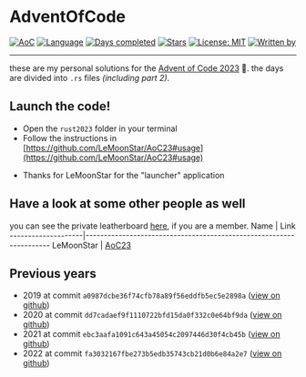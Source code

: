 # AdventOfCode

[![AoC](https://img.shields.io/badge/Advent%20of%20Code-2023-8803ec?style=for-the-badge)](https://adventofcode.com/)
[![Language](https://img.shields.io/badge/Powered%20by-Rust-ff69b4?style=for-the-badge)](https://en.wikipedia.org/wiki/Rust_language)
[![Days completed](https://img.shields.io/badge/Survived%20Days-1-red?style=for-the-badge)](https://github.com/daanbreur/AdventofCode/find/master)
[![Stars](https://img.shields.io/badge/Stars%202-yellow?style=for-the-badge)](https://github.com/daanbreur/AdventofCode/find/master)
[![License: MIT](https://img.shields.io/github/license/daanbreur/AdventofCode?style=for-the-badge)](https://mit-license.org/)
[![Written by](https://img.shields.io/badge/By-Daan%20Breur-blue?style=for-the-badge)](https://github.com/daanbreur/)

---

these are my personal solutions for the [Advent of Code 2023](https://adventofcode.com/2023) 🎄. the days are divided into `.rs` files _(including part 2)_.

## Launch the code!

- Open the `rust2023` folder in your terminal
- Follow the instructions in [https://github.com/LeMoonStar/AoC23#usage](https://github.com/LeMoonStar/AoC23#usage)

* Thanks for LeMoonStar for the "launcher" application

## Have a look at some other people as well

you can see the private leatherboard [here](https://adventofcode.com/2023/leaderboard/private/view/670567 "Link to https://adventofcode.com/"), if you are a member.
Name | Link
--------------------|--------------------------------------------------------------------
LeMoonStar | [AoC23](https://github.com/LeMoonStar/AoC23 "goes to the repo")

## Previous years

- 2019 at commit `a0987dcbe36f74cfb78a89f56eddfb5ec5e2898a` ([view on github](https://github.com/daanbreur/AdventOfCode/tree/a0987dcbe36f74cfb78a89f56eddfb5ec5e2898a))
- 2020 at commit `dd7cadaef9f1110722bfd15da0f332c0e64bf9da` ([view on github](https://github.com/daanbreur/AdventOfCode/tree/dd7cadaef9f1110722bfd15da0f332c0e64bf9da))
- 2021 at commit `ebc3aafa1091c643a45054c2097446d30f4cb45b` ([view on github](https://github.com/daanbreur/AdventOfCode/tree/ebc3aafa1091c643a45054c2097446d30f4cb45b))
- 2022 at commit `fa3032167fbe273b5edb35743cb21d0b6e84a2e7` ([view on github](https://github.com/daanbreur/AdventOfCode/tree/fa3032167fbe273b5edb35743cb21d0b6e84a2e7))

